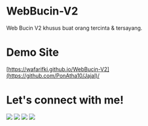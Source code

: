 # WebBucin-V2
Web Bucin V2 khusus buat orang tercinta &amp; tersayang.

# Demo Site
 <a href="[https://wafarifki.github.io/WebBucin-V2](https://github.com/PonAtha10/Jajal)">[https://wafarifki.github.io/WebBucin-V2](https://github.com/PonAtha10/Jajal)/</a>

# Let's connect with me!
<p>
    <a href="https://wafarifqi.com" target="_blank"><img src="https://img.shields.io/badge/Website-https://wafarifqi.com-blue?" /></a>
    <a href="https://www.linkedin.com/in/wafarifqi/" target="_blank"><img src="https://img.shields.io/badge/Linkedin-WafaRifqiAnafin_-blue" /></a>
    <a href="https://facebook.com/wafarifkianafin" target="_blank"><img src="https://img.shields.io/badge/Facebook-wafarifkianafin-blue" /></a>
    <a href="https://instagram.com/wafarifki_" target="_blank"><img src="https://img.shields.io/badge/Instagram-@wafarifki_-blue" /></a>
</p> 
